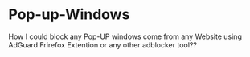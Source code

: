 # Pop-up-Windows
How I could block any Pop-UP windows come from any Website using AdGuard Frirefox Extention or any other adblocker tool??
